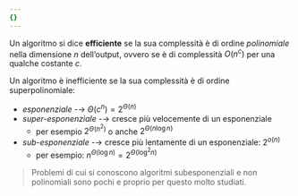 ```yaml
---
{}
---
```

Un algoritmo si dice **efficiente** se la sua complessità è di ordine *polinomiale* nella dimensione $n$ dell’output, ovvero se è di complessità $O(n^c)$ per una qualche costante $c$.

Un algoritmo è inefficiente se la sua complessità è di ordine superpolinomiale:
- *esponenziale* -→ $\Theta(c^n)=2^{\Theta(n)}$
- *super-esponenziale* -→ cresce più velocemente di un esponenziale
	- per esempio $2^{\Theta(n^2)}$ o anche $2^{\Theta(n \log n)}$
- *sub-esponenziale* -→ cresce più lentamente di un esponenziale: $2^{o(n)}$ 
	- per esempio: $n^{\Theta(\log n)}=2^{\Theta(\log^2 n)}$

> Problemi di cui si conoscono algoritmi subesponenziali e non polinomiali sono pochi e proprio per questo molto studiati.
